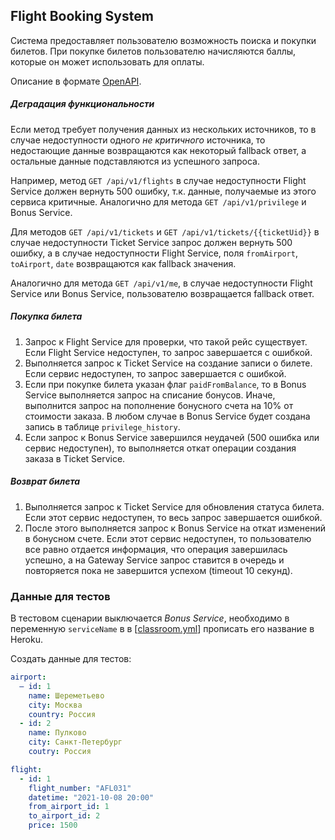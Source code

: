 ## Flight Booking System

Система предоставляет пользователю возможность поиска и покупки билетов. При покупке билетов пользователю начисляются
баллы, которые он может использовать для оплаты.

Описание в формате [OpenAPI](%5Binst%5D%5Bv1%5D%20Flight%20Booking%20System.yml).

##### Деградация функциональности

Если метод требует получения данных из нескольких источников, то в случае недоступности одного _не критичного_
источника, то недостающие данные возвращаются как некоторый fallback ответ, а остальные данные подставляются из
успешного запроса.

Например, метод `GET /api/v1/flights` в случае недоступности Flight Service должен вернуть 500 ошибку, т.к. данные,
получаемые из этого сервиса критичные. Аналогично для метода `GET /api/v1/privilege` и Bonus Service.

Для методов `GET /api/v1/tickets` и `GET /api/v1/tickets/{{ticketUid}}` в случае недоступности Ticket Service запрос
должен вернуть 500 ошибку, а в случае недоступности Flight Service, поля `fromAirport`, `toAirport`, `date` возвращаются
как fallback значения.

Аналогично для метода `GET /api/v1/me`, в случае недоступности Flight Service или Bonus Service, пользователю
возвращается fallback ответ.

##### Покупка билета

1. Запрос к Flight Service для проверки, что такой рейс существует. Если Flight Service недоступен, то запрос
   завершается с ошибкой.
1. Выполняется запрос к Ticket Service на создание записи о билете. Если сервис недоступен, то запрос завершается с
   ошибкой.
1. Если при покупке билета указан флаг `paidFromBalance`, то в Bonus Service выполняется запрос на списание бонусов.
   Иначе, выполнится запрос на пополнение бонусного счета на 10% от стоимости заказа. В любом случае в Bonus Service
   будет создана запись в таблице `privilege_history`.
1. Если запрос к Bonus Service завершился неудачей (500 ошибка или сервис недоступен), то выполняется откат операции
   создания заказа в Ticket Service.

##### Возврат билета

1. Выполняется запрос к Ticket Service для обновления статуса билета. Если этот сервис недоступен, то весь запрос
   завершается ошибкой.
1. После этого выполняется запрос к Bonus Service на откат изменений в бонусном счете. Если этот сервис недоступен, то
   пользователю все равно отдается информация, что операция завершилась успешно, а на Gateway Service запрос ставится в
   очередь и повторяется пока не завершится успехом (timeout 10 секунд).

### Данные для тестов

В тестовом сценарии выключается _Bonus Service_, необходимо в переменную `serviceName` в
в [[classroom.yml](../../../.github/workflows/classroom.yml)] прописать его название в Heroku.

Создать данные для тестов:

```yaml
airport:
  – id: 1
    name: Шереметьево
    city: Москва
    country: Россия
  - id: 2
    name: Пулково
    city: Санкт-Петербург
    coutry: Россия

flight:
  - id: 1
    flight_number: "AFL031"
    datetime: "2021-10-08 20:00"
    from_airport_id: 1
    to_airport_id: 2
    price: 1500
```
